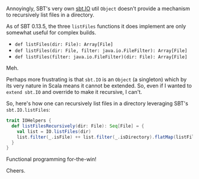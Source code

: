 Annoyingly, SBT's very own [sbt.IO](http://www.scala-sbt.org/0.13.5/api/index.html#sbt.IO$) util `Object` doesn't provide a mechanism to recursively list files in a directory.

As of SBT 0.13.5, the three `listFiles` functions it does implement are only somewhat useful for complex builds.

* `def listFiles(dir: File): Array[File]`
* `def listFiles(dir: File, filter: java.io.FileFilter): Array[File]`
* `def listFiles(filter: java.io.FileFilter)(dir: File): Array[File]`

Meh.

Perhaps more frustrating is that `sbt.IO` is an `Object` (a singleton) which by its very nature in Scala means it cannot be extended.  So, even if I wanted to `extend sbt.IO` and override to make it recursive, I can't. 

So, here's how one can recursively list files in a directory leveraging SBT's `sbt.IO.listFiles`:

```scala
trait IOHelpers {
  def listFilesRecursively(dir: File): Seq[File] = {
    val list = IO.listFiles(dir)
    list.filter(_.isFile) ++ list.filter(_.isDirectory).flatMap(listFilesRecursively)
  }
}
```

Functional programming for-the-win!

Cheers.
